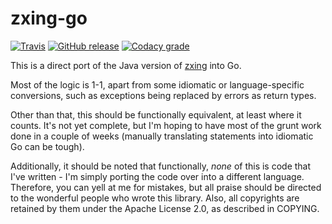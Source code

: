 zxing-go
==========

[![Travis](https://img.shields.io/travis/discesoft/zxing-go.svg?style=flat-square)](https://travis-ci.org/discesoft/zxing-go)
[![GitHub release](https://img.shields.io/github/release/discesoft/zxing-go.svg?style=flat-square)](https://github.com/discesoft/zxing-go/releases)
[![Codacy grade](https://img.shields.io/codacy/grade/b9ba456130484ec2838e06dfd7337cf8.svg?style=flat-square)](https://www.codacy.com/app/CalmBit/zxing-go)

This is a direct port of the Java version of [zxing](https://github.com/zxing/zxing/) into Go.

Most of the logic is 1-1, apart from some idiomatic or 
language-specific conversions, such as exceptions being 
replaced by errors as return types.

Other than that, this should be functionally equivalent,
at least where it counts. It's not yet complete, but I'm
hoping to have most of the grunt work done in a couple of
weeks (manually translating statements into idiomatic Go
can be tough).

Additionally, it should be noted that functionally, _none_
of this is code that I've written - I'm simply porting the
code over into a different language. Therefore, you can
yell at me for mistakes, but all praise should be directed
to the wonderful people who wrote this library. Also,
all copyrights are retained by them under the Apache
License 2.0, as described in COPYING.

